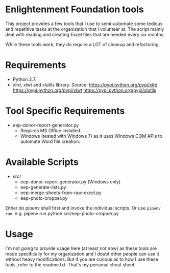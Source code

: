 Enlightenment Foundation tools
===============
This project provides a few tools that I use to semi-automate some tedious and
repetitive tasks at the organization that I volunteer at.  The script mainly
deal with reading and creating Excel files that are needed every six months.

While these tools work, they do require a LOT of cleanup and refactoring.


Requirements
===============
* Python 2.7.
* xlrd, xlwt and xlutils library.
  Source: https://pypi.python.org/pypi/xlrd
          https://pypi.python.org/pypi/xlwt
          https://pypi.python.org/pypi/xlutils

Tool Specific Requirements
===============
* eep-donor-report-generator.py
  - Requires MS Office installed.
  - Windows (tested with Windows 7) as it uses Windows COM APIs to automate Word
    file creation.

Available Scripts
===============
* src/
    * eep-donor-report-generator.py (Windows only)
    * eep-generate-lists.py
    * eep-merge-sheets-from-raw-excel.py
    * eep-photo-cropper.py

Either do pipenv shell first and invoke the individual scripts.
Or use `pipenv run`. e.g. pipenv run python src/eep-photo-cropper.py

Usage
===============
I'm not going to provide usage here (at least not now) as these tools are made
specifically for my organization and I doubt other people can use it without
heavy modifications.  But if you are curious as to how I use these tools, refer
to the readme.txt.  That's my personal cheat sheet.
